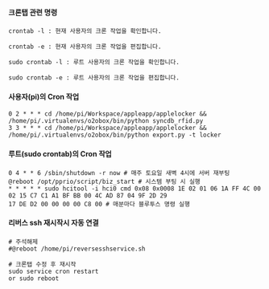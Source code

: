 #### 크론탭 관련 명령

```
crontab -l : 현재 사용자의 크론 작업을 확인합니다.

crontab -e : 현재 사용자의 크론 작업을 편집합니다.

sudo crontab -l : 루트 사용자의 크론 작업을 확인합니다.

sudo crontab -e : 루트 사용자의 크론 작업을 편집합니다.
```


#### 사용자(pi)의 Cron 작업
```
0 2 * * * cd /home/pi/Workspace/appleapp/applelocker && /home/pi/.virtualenvs/o2obox/bin/python syncdb_rfid.py
3 3 * * * cd /home/pi/Workspace/appleapp/applelocker && /home/pi/.virtualenvs/o2obox/bin/python export.py -t locker
```


#### 루트(sudo crontab)의 Cron 작업
```
0 4 * * 6 /sbin/shutdown -r now # 매주 토요일 새벽 4시에 서버 재부팅
@reboot /opt/pprio/script/biz_start # 시스템 부팅 시 실행
* * * * * sudo hcitool -i hci0 cmd 0x08 0x0008 1E 02 01 06 1A FF 4C 00 02 15 C7 C1 A1 BF BB 00 4C AD 87 04 9F 2D 29
17 DE D2 00 00 00 00 C8 00 # 매분마다 블루투스 명령 실행
```

#### 리버스 ssh 재시작시 자동 연결
```
# 주석해제
#@reboot /home/pi/reversesshservice.sh

# 크론탭 수정 후 재시작
sudo service cron restart
or sudo reboot
```




